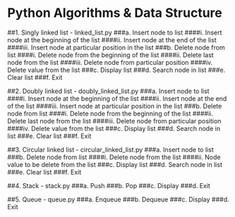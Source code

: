 # Python Algorithms & Data Structure

##1. Singly linked list - linked_list.py
	###a. Insert node to list
		####i. Insert node at the beginning of the list
        ####ii. Insert node at the end of the list
        ####iii. Insert node at particular position in the list
    ###b. Delete node from list
		####i. Delete node from the beginning of the list
        ####ii. Delete last node from the list
        ####iii. Delete node from particular position
        ####iv. Delete value from the list
    ###c. Display list
    ###d. Search node in list
    ###e. Clear list
    ###f. Exit
	
##2. Doubly linked list - doubly_linked_list.py
	###a. Insert node to list
		####i. Insert node at the beginning of the list
        ####ii. Insert node at the end of the list
        ####iii. Insert node at particular position in the list
    ###b. Delete node from list
		####i. Delete node from the beginning of the list
        ####ii. Delete last node from the list
        ####iii. Delete node from particular position
        ####iv. Delete value from the list
    ###c. Display list
    ###d. Search node in list
    ###e. Clear list
    ###f. Exit
	
##3. Circular linked list - circular_linked_list.py
	###a. Insert node to list
    ###b. Delete node from list
		####i. Delete node from the list
        ####ii. Node value to be delete from the list
    ###c. Display list
    ###d. Search node in list
    ###e. Clear list
    ###f. Exit
	
##4. Stack - stack.py
	###a. Push
    ###b. Pop
    ###c. Display
    ###d. Exit
	
##5. Queue - queue.py
	###a. Enqueue
    ###b. Dequeue
    ###c. Display
    ###d. Exit
	

